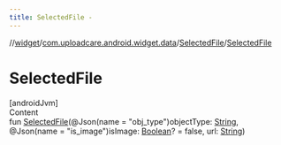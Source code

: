 ```yaml
---
title: SelectedFile -
---
```

//[widget](../../index.md)/[com.uploadcare.android.widget.data](../index.md)/[SelectedFile](index.md)/[SelectedFile](-selected-file.md)



# SelectedFile  
[androidJvm]  
Content  
fun [SelectedFile](-selected-file.md)(@Json(name = "obj_type")objectType: [String](https://kotlinlang.org/api/latest/jvm/stdlib/kotlin/-string/index.html), @Json(name = "is_image")isImage: [Boolean](https://kotlinlang.org/api/latest/jvm/stdlib/kotlin/-boolean/index.html)? = false, url: [String](https://kotlinlang.org/api/latest/jvm/stdlib/kotlin/-string/index.html))  




